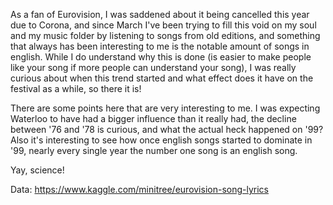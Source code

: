 As a fan of Eurovision, I was saddened about it being cancelled this year due to Corona, and since March I've been trying
to fill this void on my soul and my music folder by listening to songs from old editions, and something that always has
been interesting to me is the notable amount of songs in english. While I do understand why this is done (is easier
to make people like your song if more people can understand your song), I was really curious about when this trend
started and what effect does it have on the festival as a while, so there it is!

There are some points here that are very interesting to me. I was expecting Waterloo to have had a bigger influence than 
it really had, the decline between '76 and '78 is curious, and what the actual heck happened on '99?
Also it's interesting to see how once english songs started to dominate in '99, nearly every single year the number one
song is an english song.

Yay, science!

Data: https://www.kaggle.com/minitree/eurovision-song-lyrics
